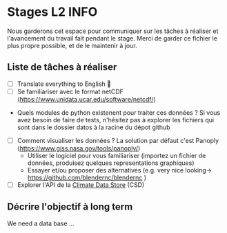 
# Stages L2 INFO

Nous garderons cet espace pour communiquer sur les tâches à réaliser et l'avancement du travail fait pendant le stage. Merci de garder ce fichier le plus propre possible, et de le maintenir à jour.
 
## Liste de tâches à réaliser 

- [ ] Translate everything to English 🏴󠁧󠁢󠁥󠁮󠁧󠁿
- [ ] Se familiariser avec le format netCDF (https://www.unidata.ucar.edu/software/netcdf/)
- Quels modules de python existenent pour traiter ces données ? Si vous avez besoin de faire de tests, n'hésitez pas à explorer les fichiers qui sont dans le dossier datos à la racine du dépot github
- [ ] Comment visualiser les données ? La solution par défaut c'est Panoply (https://www.giss.nasa.gov/tools/panoply/)
  - Utiliser le logiciel pour vous familiariser (importez un fichier de données, produisez quelques representations graphiques) 
  - Essayer et/ou proposer des alternatives (e.g. very nice looking-> https://github.com/blendernc/blendernc )
- [ ] Explorer l'API de la [Climate Data Store](https://cds.climate.copernicus.eu/#!/home) (CSD)  

## Décrire l'objectif à long term 

We need a data base ...

